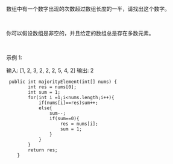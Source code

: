 数组中有一个数字出现的次数超过数组长度的一半，请找出这个数字。

 

你可以假设数组是非空的，并且给定的数组总是存在多数元素。

 

示例 1:

输入: [1, 2, 3, 2, 2, 2, 5, 4, 2]
输出: 2
```
 public int majorityElement(int[] nums) {
        int res = nums[0];
        int sum = 1;
        for(int i =1;i<nums.length;i++){
            if(nums[i]==res)sum++;
            else{
                sum--;
                if(sum==0){
                    res = nums[i];
                    sum = 1;
                }
            }
        }
        return res;
    }
```